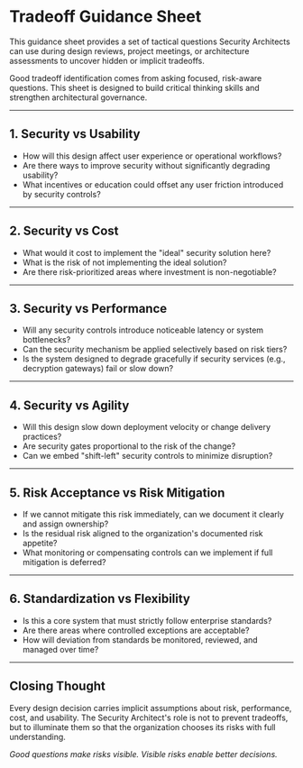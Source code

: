 # Tradeoff Guidance Sheet

This guidance sheet provides a set of tactical questions Security Architects can use during design reviews, project meetings, or architecture assessments to uncover hidden or implicit tradeoffs.

Good tradeoff identification comes from asking focused, risk-aware questions. This sheet is designed to build critical thinking skills and strengthen architectural governance.

---

## 1. Security vs Usability

- How will this design affect user experience or operational workflows?
- Are there ways to improve security without significantly degrading usability?
- What incentives or education could offset any user friction introduced by security controls?

---

## 2. Security vs Cost

- What would it cost to implement the "ideal" security solution here?
- What is the risk of not implementing the ideal solution?
- Are there risk-prioritized areas where investment is non-negotiable?

---

## 3. Security vs Performance

- Will any security controls introduce noticeable latency or system bottlenecks?
- Can the security mechanism be applied selectively based on risk tiers?
- Is the system designed to degrade gracefully if security services (e.g., decryption gateways) fail or slow down?

---

## 4. Security vs Agility

- Will this design slow down deployment velocity or change delivery practices?
- Are security gates proportional to the risk of the change?
- Can we embed "shift-left" security controls to minimize disruption?

---

## 5. Risk Acceptance vs Risk Mitigation

- If we cannot mitigate this risk immediately, can we document it clearly and assign ownership?
- Is the residual risk aligned to the organization's documented risk appetite?
- What monitoring or compensating controls can we implement if full mitigation is deferred?

---

## 6. Standardization vs Flexibility

- Is this a core system that must strictly follow enterprise standards?
- Are there areas where controlled exceptions are acceptable?
- How will deviation from standards be monitored, reviewed, and managed over time?

---

## Closing Thought

Every design decision carries implicit assumptions about risk, performance, cost, and usability.
The Security Architect's role is not to prevent tradeoffs, but to illuminate them so that the organization chooses its risks with full understanding.

*Good questions make risks visible. Visible risks enable better decisions.*